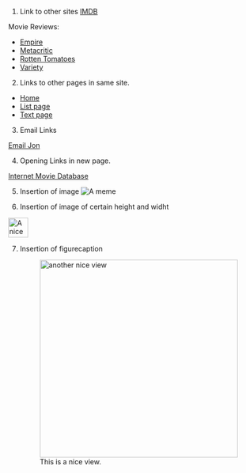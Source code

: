 1. Link to other sites
<a href="http://www.imdb.com">IMDB</a>
<p>Movie Reviews: <ul>
<li><a href="http://www.empireonline.com"> Empire</a></li>
<li><a href="http://www.metacritic.com"> Metacritic</a></li>
<li><a href="http://www.rottentomatoes.com"> Rotten Tomatoes</a></li>
<li><a href="http://www.variety.com"> Variety</a></li>
</ul> </p>

2. Links to other pages in same site.

<p> <ul>
<li><a href="index.html">Home</a></li> 
<li><a href="list.html">List page</a></li> 
<li><a href="text.html">Text page</a></li> 

</ul> </p>

3. Email Links

<a href="mailto:jon@example.org">Email Jon</a>

4. Opening Links in new page.

<a href="http://www.imdb.com" target="_blank"> Internet Movie Database</a>

5. Insertion of image
    <img src="images/img1.jpeg" alt="A meme">

6. Insertion of image of certain height and widht
 <img src="images/img2.jpg" alt="A nice view" height="40" width="40">

7. Insertion of figurecaption
    <figure>
        <img src="images/img3.jpg" alt="another nice view" height="400" width="400">
        <figcaption>This is a nice view.</figcaption>
    </figure>